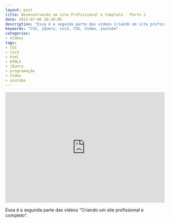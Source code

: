 ```yaml
---
layout: post
title: Desenvolvendo um site Profissional e Completo - Parte 2
date: 2012-07-06 10:20:05
description: "Essa é a segunda parte das videos Criando um site profissional e completo"
keywords: "CSS, jQuery, css3, CSS, Vídeo, youtube"
categories:
- Vídeos
tags:
- CSS
- css3
- html
- HTML5
- jQuery
- programação
- Vídeo
- youtube
---
```


<div class="video-responsive">
  <iframe src="http://www.youtube.com/embed/4L4HJgsyC5A" frameborder="0" width="100%" height="350"></iframe>
</div>

Essa é a segunda parte das videos "Criando um site profissional e completo".
